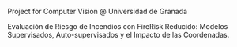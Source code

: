 Project for Computer Vision @ Universidad de Granada

Evaluación de Riesgo de Incendios con FireRisk Reducido: Modelos Supervisados, Auto-supervisados y el Impacto de las Coordenadas.
